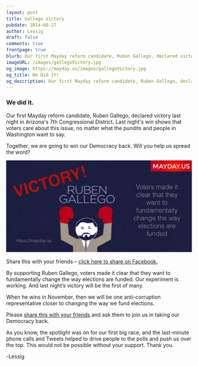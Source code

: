 ```yaml
---
layout: post
title: Gallego Victory
pubdate: 2014-08-27
author: Lessig
draft: false
comments: true
frontpage: true
blurb: Our first Mayday reform candidate, Ruben Gallego, declared victory last night in Arizona's 7th Congressional District.
imageURL: /images/gallegoVictory.jpg
og_image: https://mayday.us/images/gallegoVictory.jpg
og_title: We Did It!
og_description: Our first Mayday reform candidate, Ruben Gallego, declared victory last night in Arizona's 7th Congressional District.
---
```


### We did it.

Our first Mayday reform candidate, Ruben Gallego, declared victory last night in Arizona's 7th Congressional District. Last night's win shows that voters care about this issue, no matter what the pundits and people in Washington want to say.

Together, we are going to win our Democracy back. Will you help us spread the word?

![Gallego Victory Image](/images/gallegoVictory.jpg)

Share this with your friends – [click here to share on Facebook.](http://www.facebook.com/sharer.php?u=https://mayday.us/2014/08/27/gallego-victory/)

By supporting Ruben Gallego, voters made it clear that they want to fundamentally change the way elections are funded. Our experiment is working. And last night’s victory will be the first of many.

When he wins in November, then we will be one anti-corruption representative closer to changing the way we fund elections.

Please [share this with your friends](http://www.facebook.com/sharer.php?u=https://mayday.us/2014/08/27/gallego-victory/) and ask them to join us in taking our Democracy back.

As you know, the spotlight was on for our first big race, and the last-minute phone calls and Tweets helped to drive people to the polls and push us over the top. This would not be possible without your support. Thank you.

-Lessig

